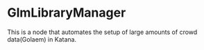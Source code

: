 # GlmLibraryManager
This is a node that automates the setup of large amounts of crowd data(Golaem) in Katana.
